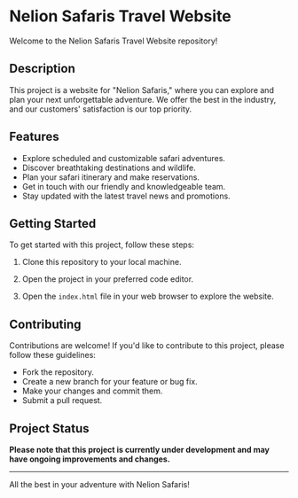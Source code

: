 # Nelion Safaris Travel Website

Welcome to the Nelion Safaris Travel Website repository!

## Description

This project is a website for "Nelion Safaris," where you can explore and plan your next unforgettable adventure. We offer the best in the industry, and our customers' satisfaction is our top priority.

## Features

- Explore scheduled and customizable safari adventures.
- Discover breathtaking destinations and wildlife.
- Plan your safari itinerary and make reservations.
- Get in touch with our friendly and knowledgeable team.
- Stay updated with the latest travel news and promotions.

## Getting Started

To get started with this project, follow these steps:

1. Clone this repository to your local machine.

2. Open the project in your preferred code editor.

3. Open the `index.html` file in your web browser to explore the website.

## Contributing

Contributions are welcome! If you'd like to contribute to this project, please follow these guidelines:
- Fork the repository.
- Create a new branch for your feature or bug fix.
- Make your changes and commit them.
- Submit a pull request.


## Project Status

**Please note that this project is currently under development and may have ongoing improvements and changes.**

---

All the best in your adventure with Nelion Safaris!

